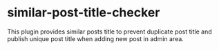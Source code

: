 # similar-post-title-checker
This plugin provides similar posts title to prevent duplicate post title and publish unique post title when adding new post in admin area. 

